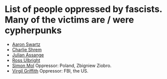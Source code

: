 # List of people oppressed by fascists. Many of the victims are / were cypherpunks

* [Aaron Swartz][2]
* [Charlie Shrem][1]
* [Julian Assange][4]
* [Ross Ulbright][3]
* [Simon Mol][5] Oppressor: Poland, Zbigniew Ziobro.
* [Virgil Griffith][6] Oppressor: FBI, the US.



[1]: https://en.wikipedia.org/wiki/Charlie_Shrem#Recent_ventures_(2016-present)
[2]: https://en.wikipedia.org/wiki/Aaron_Swartz
[3]: https://en.wikipedia.org/wiki/Ross_Ulbricht
[4]: https://en.wikipedia.org/wiki/Julian_Assange
[5]: https://en.wikipedia.org/wiki/Simon_Mol
[6]: https://en.wikipedia.org/wiki/Virgil_Griffith
[7]: https://szmer.info/post/11274
